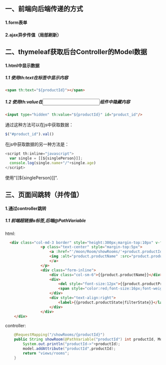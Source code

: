 ## 一、前端向后端传递的方式
#### 1.form表单
#### 2.ajax异步传值（局部刷新）


## 二、thymeleaf获取后台Controller的Model数据
#### 1.html中显示数据
##### 1.1 使用th:text在标签中显示内容
```html
<span th:text="${productId}"></span>
```

##### 1.2 使用th:value在<input>组件中隐藏内容
```html
<input type="hidden" th:value="${productId}" id="product_id"/>
```
通过这种方法可以在js中获取数据：
```js
$("#product_id").val()
```
在js中获取数据的另一种方法是：
```js
<script th:inline="javascript">
  var single = [[${singlePerson}]];
  console.log(single.name+"/"+single.age)
</script>
```
使用"[[${singlePerson}]]".

## 三、页面间跳转（并传值）
#### 1.通过controller跳转
##### 1.1 前端超链接a标签,后端@PathVariable
html:
```html
  <div class="col-md-3 border" style="height:300px;margin-top:10px" v-for="product in products">
    			<p class="text-center" style="margin-top:5px">
    				<a :href="'/moon/Room/showRooms/'+product.productId">
    				<img :alt="product.productName" :src="product.productImage" height="250px" width="250px" >
    				</a>
    			</p>
     		 	<div class="form-inline">
     		 		<div class="col-sm-6">{{product.productName}}</div>
     		 		<div>
     		 			<del style="font-size:12px">{{product.productPrice}}</del>
     		 			<span style="color:red;font-size:16px;font-weight:bold">{{product.startPrice}}</span>
     		 		</div>
     		 		<div style="text-align:right">
     		 			<label>{{product.productState|filterState}}</label>
     		 		</div>
     		 	</div>
	</div>
```
controller:
```java
    @RequestMapping("/showRooms/{productId}")
	public String showRoom(@PathVariable("productId") int productId, Model model) {
		System.out.println("productId->"+productId);
		model.addAttribute("productId",productId);
		return "views/rooms";
	}
```
